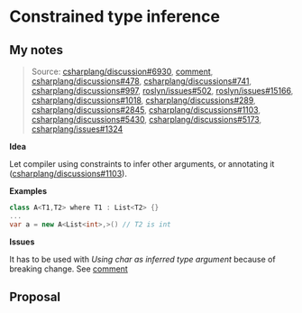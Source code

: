 # Constrained type inference

## My notes

> Source:
> [csharplang/discussion#6930](https://github.com/dotnet/csharplang/discussions/6930),
> [comment](https://github.com/dotnet/roslyn/pull/7850#issuecomment-170154270),
> [csharplang/discussions#478](https://github.com/dotnet/csharplang/discussions/478),
> [csharplang/discussions#741](https://github.com/dotnet/csharplang/discussions/741),
> [csharplang/discussions#997](https://github.com/dotnet/csharplang/discussions/997),
> [roslyn/issues#502](https://github.com/dotnet/roslyn/issues/5023),
> [roslyn/issues#15166](https://github.com/dotnet/roslyn/issues/15166),
> [csharplang/discussions#1018](https://github.com/dotnet/csharplang/discussions/1018),
> [csharplang/discussions#289](https://github.com/dotnet/csharplang/discussions/289),
> [csharplang/discussions#2845](https://github.com/dotnet/csharplang/discussions/2845),
> [csharplang/discussions#1103](https://github.com/dotnet/csharplang/discussions/1103),
> [csharplang/discussions#5430](https://github.com/dotnet/csharplang/discussions/5430),
> [csharplang/discussions#5173](https://github.com/dotnet/csharplang/discussions/5173),
> [csharplang/issues#1324](https://github.com/dotnet/csharplang/issues/1324)

**Idea**

Let compiler using constraints to infer other arguments, or annotating it ([csharplang/discussions#1103](https://github.com/dotnet/csharplang/discussions/1103)).

**Examples**

```c#
class A<T1,T2> where T1 : List<T2> {}
...
var a = new A<List<int>,>() // T2 is int
```

**Issues**

It has to be used with *Using char as inferred type argument* because of breaking change. See [comment](https://github.com/dotnet/roslyn/pull/7850#issuecomment-170154270)

## Proposal
